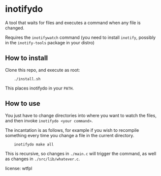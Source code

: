 # inotifydo

A tool that waits for files and executes a command when any file is changed.

Requires the `inotifywatch` command (you need to install `inotify`, possibly in
the `inotify-tools` package in your distro)


## How to install

Clone this repo, and execute as root:

        ./install.sh

This places inotifydo in your `PATH`.


## How to use

You just have to change directories into where you want to watch the files,
and then invoke `inotifydo <your command>`.

The incantation is as follows, for example if you wish to recompile something
every time you change a file in the current directory.

        inotifydo make all

This is recursive, so changes in `./main.c` will trigger the command, as well as changes in `./src/lib/whatever.c`.

license: wtfpl
